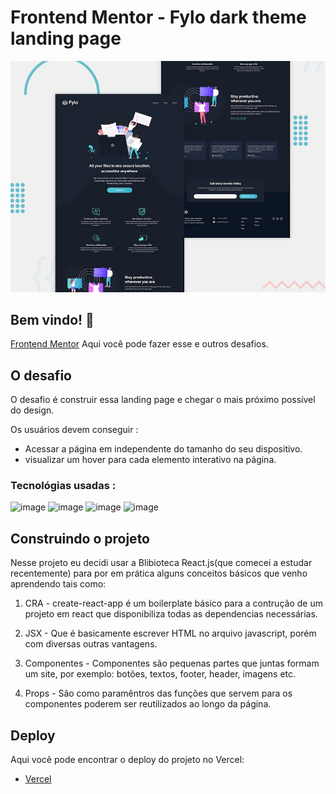 # Frontend Mentor - Fylo dark theme landing page

![Design preview for the Fylo dark theme landing page challenge](desktop-preview.jpg)

## Bem vindo! 👋

[Frontend Mentor](https://www.frontendmentor.io) Aqui você pode fazer esse e outros desafios.

## O desafio

O desafio é construir essa landing page e chegar o mais próximo possível do design.

Os usuários devem conseguir :

- Acessar a página em independente do tamanho do seu dispositivo.
- visualizar um hover para cada elemento interativo na página.

### Tecnológias usadas : 
![image](https://img.shields.io/badge/HTML5-E34F26?style=for-the-badge&logo=html5&logoColor=white)
![image](https://img.shields.io/badge/CSS-239120?&style=for-the-badge&logo=css3&logoColor=white)
![image](https://img.shields.io/badge/JavaScript-323330?style=for-the-badge&logo=javascript&logoColor=F7DF1E)
![image](https://img.shields.io/badge/React-20232A?style=for-the-badge&logo=react&logoColor=61DAFB)


## Construindo o projeto

Nesse projeto eu decidi usar a Blibioteca React.js(que comecei a estudar recentemente) para por em prática alguns
conceitos básicos que venho aprendendo tais como:

1. CRA - create-react-app é um boilerplate básico para a contrução de um projeto em react que disponibiliza todas as dependencias necessárias.

2. JSX - Que é basicamente escrever HTML no arquivo javascript, porém com diversas outras vantagens.

3. Componentes - Componentes são pequenas partes que juntas formam um site, por exemplo: botões, textos,
   footer, header, imagens etc.

4. Props - São como paramêntros das funções que servem para os componentes poderem ser reutilizados ao longo da página.

## Deploy

Aqui você pode encontrar o deploy do projeto no Vercel:

- [Vercel](https://fylo-landing-page-react-eta.vercel.app/)
